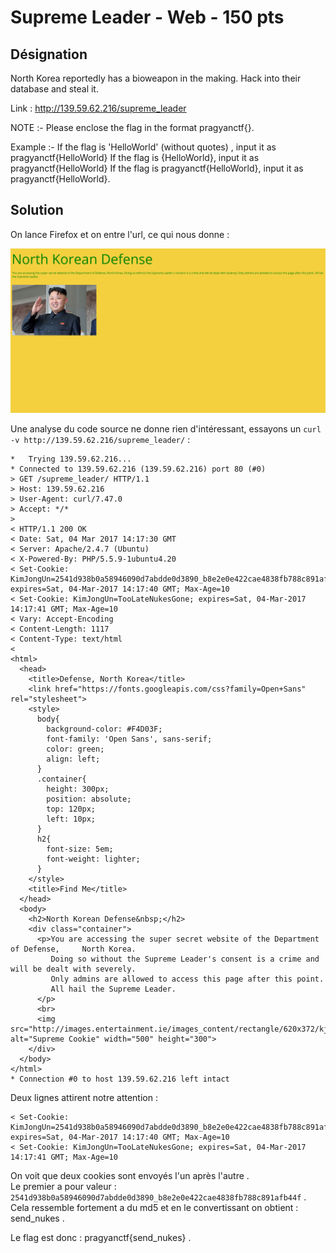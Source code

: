 # Supreme Leader - Web - 150 pts

## Désignation

North Korea reportedly has a bioweapon in the making. Hack into their database and steal it.

Link : http://139.59.62.216/supreme_leader

NOTE :- Please enclose the flag in the format pragyanctf{<flag>}.

Example :- If the flag is 'HelloWorld' (without quotes) , input it as pragyanctf{HelloWorld}
If the flag is {HelloWorld}, input it as pragyanctf{HelloWorld}
If the flag is pragyanctf{HelloWorld}, input it as pragyanctf{HelloWorld}.

## Solution

On lance Firefox et on entre l'url, ce qui nous donne :  

![supreme_leader](supreme_leader.png)

Une analyse du code source ne donne rien d'intéressant, essayons un `curl -v http://139.59.62.216/supreme_leader/` :

    *   Trying 139.59.62.216...
    * Connected to 139.59.62.216 (139.59.62.216) port 80 (#0)
    > GET /supreme_leader/ HTTP/1.1
    > Host: 139.59.62.216
    > User-Agent: curl/7.47.0
    > Accept: */*
    >
    < HTTP/1.1 200 OK
    < Date: Sat, 04 Mar 2017 14:17:30 GMT
    < Server: Apache/2.4.7 (Ubuntu)
    < X-Powered-By: PHP/5.5.9-1ubuntu4.20
    < Set-Cookie: KimJongUn=2541d938b0a58946090d7abdde0d3890_b8e2e0e422cae4838fb788c891afb44f; expires=Sat, 04-Mar-2017 14:17:40 GMT; Max-Age=10
    < Set-Cookie: KimJongUn=TooLateNukesGone; expires=Sat, 04-Mar-2017 14:17:41 GMT; Max-Age=10
    < Vary: Accept-Encoding
    < Content-Length: 1117
    < Content-Type: text/html
    <
    <html>
      <head>
        <title>Defense, North Korea</title>
        <link href="https://fonts.googleapis.com/css?family=Open+Sans" rel="stylesheet">
        <style>
          body{
            background-color: #F4D03F;
            font-family: 'Open Sans', sans-serif;
            color: green;
            align: left;
          }
          .container{
            height: 300px;
            position: absolute;
            top: 120px;
            left: 10px;
          }
          h2{
            font-size: 5em;
            font-weight: lighter;
          }
        </style>
        <title>Find Me</title>
      </head>
      <body>
        <h2>North Korean Defense&nbsp;</h2>
        <div class="container">
          <p>You are accessing the super secret website of the Department of Defense,     North Korea.
             Doing so without the Supreme Leader's consent is a crime and will be dealt with severely.
             Only admins are allowed to access this page after this point.
             All hail the Supreme Leader.
          </p>
          <br>
          <img src="http://images.entertainment.ie/images_content/rectangle/620x372/kju20141011228705.jpg" alt="Supreme Cookie" width="500" height="300">
        </div>
      </body>
    </html>
    * Connection #0 to host 139.59.62.216 left intact

Deux lignes attirent notre attention :

    < Set-Cookie: KimJongUn=2541d938b0a58946090d7abdde0d3890_b8e2e0e422cae4838fb788c891afb44f; expires=Sat, 04-Mar-2017 14:17:40 GMT; Max-Age=10
    < Set-Cookie: KimJongUn=TooLateNukesGone; expires=Sat, 04-Mar-2017 14:17:41 GMT; Max-Age=10

On voit que deux cookies sont envoyés l'un après l'autre .  
Le premier a pour valeur : `2541d938b0a58946090d7abdde0d3890_b8e2e0e422cae4838fb788c891afb44f` .  
Cela ressemble fortement a du md5 et en le convertissant on obtient : send_nukes .

Le flag est donc : pragyanctf{send_nukes} .
